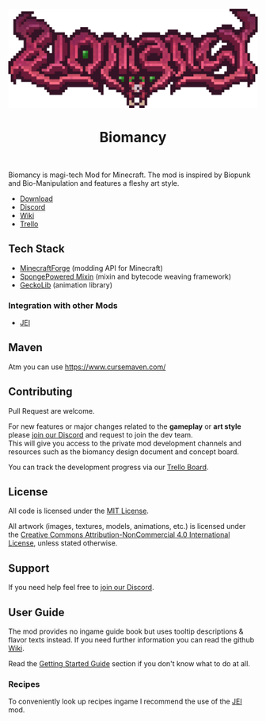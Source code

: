 <p align="center">
<img src="media/v2/text_logo_big.png" alt="Biomancy" height="200"/>
<h1 align="center">Biomancy</h1>
</p>

<p align="center">
<a aria-label="Build Status" href="https://github.com/Elenterius/Biomancy/actions/workflows/gh_release.yml">
<img alt="" src="https://img.shields.io/github/workflow/status/Elenterius/Biomancy/Release?logo=github&style=for-the-badge"></a>

<a aria-label="Latest Release" href="https://github.com/Elenterius/Biomancy/releases/">
<img alt="" src="https://img.shields.io/github/v/release/elenterius/biomancy?include_prereleases&logo=github&style=for-the-badge"></a>

<a aria-label="Biomancy Discord" href="https://discord.gg/424awTDdJJ">
<img alt="" src="https://img.shields.io/discord/920005236645572662?logo=discord&logoColor=white&color=5865F2&style=for-the-badge"></a>

<a aria-label="Downloads on CurseForge" href="https://www.curseforge.com/minecraft/mc-mods/biomancy">
<img alt="" src="https://cf.way2muchnoise.eu/full_492939_downloads(555555-F16436-fff-000-fff).svg?badge_style=for_the_badge"></a>
</p>

Biomancy is magi-tech Mod for Minecraft. The mod is inspired by Biopunk and Bio-Manipulation and features a fleshy art
style.

* [Download]
* [Discord]
* [Wiki]
* [Trello]

## Tech Stack

- [MinecraftForge](https://github.com/MinecraftForge/MinecraftForge) (modding API for Minecraft)
- [SpongePowered Mixin](https://github.com/SpongePowered/Mixin) (mixin and bytecode weaving framework)
- [GeckoLib](https://github.com/bernie-g/geckolib) (animation library)

### Integration with other Mods
- [JEI]

## Maven
Atm you can use https://www.cursemaven.com/

## Contributing
Pull Request are welcome.

For new features or major changes related to the **gameplay** or **art style** please [join our Discord][Discord] and request to join the dev team.<br>
This will give you access to the private mod development channels and resources such as the biomancy design document and concept board.

You can track the development progress via our [Trello Board][Trello].

## License
All code is licensed under the [MIT License](https://opensource.org/licenses/MIT).

All artwork (images, textures, models, animations, etc.) is licensed under the [Creative Commons Attribution-NonCommercial 4.0 International License](http://creativecommons.org/licenses/by-nc/4.0/), unless stated otherwise.

## Support
If you need help feel free to [join our Discord][Discord].

## User Guide
The mod provides no ingame guide book but uses tooltip descriptions & flavor texts instead. If you need further information you can read the github [Wiki].

Read the [Getting Started Guide](https://github.com/Elenterius/Biomancy/wiki/v2/Getting-Started) section if you don't know what to do at all.

### Recipes
To conveniently look up recipes ingame I recommend the use of the [JEI] mod.


[Download]: https://www.curseforge.com/minecraft/mc-mods/biomancy
[Discord]: https://discord.gg/424awTDdJJ
[Wiki]: https://github.com/Elenterius/Biomancy/wiki/v2
[Trello]: https://trello.com/b/GUKjOSAl
[JitPack]: https://jitpack.io/#Elenterius/Biomancy

[JEI]:https://www.curseforge.com/minecraft/mc-mods/jei
